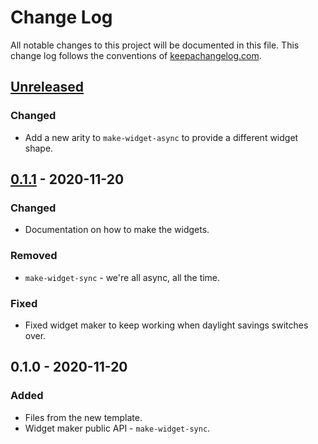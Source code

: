 # Change Log
All notable changes to this project will be documented in this file. This change log follows the conventions of [keepachangelog.com](http://keepachangelog.com/).

## [Unreleased]
### Changed
- Add a new arity to `make-widget-async` to provide a different widget shape.

## [0.1.1] - 2020-11-20
### Changed
- Documentation on how to make the widgets.

### Removed
- `make-widget-sync` - we're all async, all the time.

### Fixed
- Fixed widget maker to keep working when daylight savings switches over.

## 0.1.0 - 2020-11-20
### Added
- Files from the new template.
- Widget maker public API - `make-widget-sync`.

[Unreleased]: https://github.com/clj-new-01/clj-new-01/compare/0.1.1...HEAD
[0.1.1]: https://github.com/clj-new-01/clj-new-01/compare/0.1.0...0.1.1
